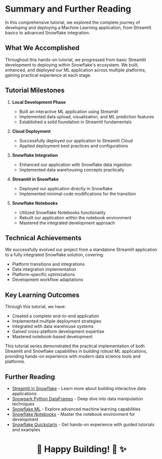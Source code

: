 # Summary and Further Reading

In this comprehensive tutorial, we explored the complete journey of developing and deploying a Machine Learning application, from Streamlit basics to advanced Snowflake integration.

## What We Accomplished

Throughout this hands-on tutorial, we progressed from basic Streamlit development to deploying within Snowflake's ecosystem. We built, enhanced, and deployed our ML application across multiple platforms, gaining practical experience at each stage.

## Tutorial Milestones

1. **Local Development Phase**
    - Built an interactive ML application using Streamlit
    - Implemented data upload, visualization, and ML prediction features
    - Established a solid foundation in Streamlit fundamentals

2. **Cloud Deployment**
    - Successfully deployed our application to Streamlit Cloud
    - Applied deployment best practices and configurations

3. **Snowflake Integration**
    - Enhanced our application with Snowflake data ingestion
    - Implemented data warehousing concepts practically

4. **Streamlit in Snowflake**
    - Deployed our application directly in Snowflake
    - Implemented minimal code modifications for the transition

5. **Snowflake Notebooks**
    - Utilized Snowflake Notebooks functionality
    - Rebuilt our application within the notebook environment
    - Mastered the integrated development approach

## Technical Achievements

We successfully evolved our project from a standalone Streamlit application to a fully integrated Snowflake solution, covering:

- Platform transitions and integrations
- Data integration implementation
- Platform-specific optimizations
- Development workflow adaptations

## Key Learning Outcomes

Through this tutorial, we have:

- Created a complete end-to-end application
- Implemented multiple deployment strategies
- Integrated with data warehouse systems
- Gained cross-platform development expertise
- Mastered notebook-based development

This tutorial series demonstrated the practical implementation of both Streamlit and Snowflake capabilities in building robust ML applications, providing hands-on experience with modern data science tools and platforms.

## Further Reading

- [Streamlit in Snowflake](https://docs.snowflake.com/en/developer-guide/streamlit/about-streamlit) - Learn more about building interactive data applications
- [Snowpark Python DataFrames](https://docs.snowflake.com/en/developer-guide/snowpark/python/working-with-dataframes) - Deep dive into data manipulation techniques
- [Snowflake ML](https://docs.snowflake.com/en/developer-guide/snowflake-ml/snowpark-ml) - Explore advanced machine learning capabilities
- [Snowflake Notebooks](https://docs.snowflake.com/en/user-guide/ui-snowsight/notebooks) - Master the notebook environment for development
- [Snowflake Quickstarts](https://quickstarts.snowflake.com/) - Get hands-on experience with guided tutorials and examples

<h1 align="center">🎉 Happy Building! 🚀 ✨</h1>
